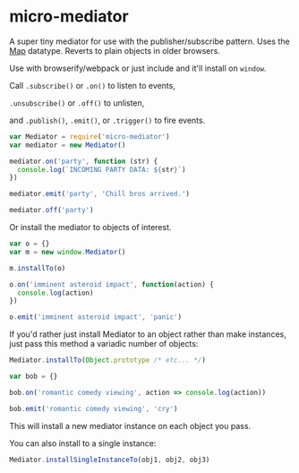 # micro-mediator
A super tiny mediator for use with the publisher/subscribe pattern. Uses the [Map](https://developer.mozilla.org/en-US/docs/Web/JavaScript/Reference/Global_Objects/Map) datatype. Reverts to plain objects in older browsers. 

Use with browserify/webpack or just include and it'll install on `window`.

Call `.subscribe()` or `.on()` to listen to events,

`.unsubscribe()` or `.off()` to unlisten, 

and `.publish()`, `.emit()`, or `.trigger()` to fire events.

```javascript
var Mediator = require('micro-mediator')
var mediator = new Mediator()

mediator.on('party', function (str) {
  console.log(`INCOMING PARTY DATA: ${str}`)
})

mediator.emit('party', 'Chill bros arrived.')

mediator.off('party')
```

Or install the mediator to objects of interest.

```javascript
var o = {}
var m = new window.Mediator()

m.installTo(o)

o.on('imminent asteroid impact', function(action) {
  console.log(action)
})

o.emit('imminent asteroid impact', 'panic')
```

If you'd rather just install Mediator to an object rather than make instances, just pass this method a variadic number of objects:

```javascript
Mediator.installTo(Object.prototype /* etc... */)

var bob = {}

bob.on('romantic comedy viewing', action => console.log(action))

bob.emit('romantic comedy viewing', 'cry')
```

This will install a new mediator instance on each object you pass. 

You can also install to a single instance:

```javascript
Mediator.installSingleInstanceTo(obj1, obj2, obj3)
```